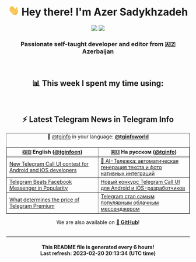 <div align="center">
	<div>
		<h1>
      <img src="./assets/hi.gif" width="30px"> Hey there! I'm Azer Sadykhzadeh
    </h1>
    <img height="18" src="https://komarev.com/ghpvc/?username=sadykhzadeh&label=Views&color=2081c1&style=flat-square" />
		<a href="https://wakatime.com/@Azer"> <img height="18" src="https://wakatime.com/badge/user/f80ae27a-c328-426f-a381-bc84136e2dd6.svg" /> </a>
    <h3>
      Passionate self-taught developer and editor from 🇦🇿 Azerbaijan
    </h3>
  </div>
  <br>

<h2>📊 This week I spent my time using:</h2>

<!--START_SECTION:waka-->
<!--END_SECTION:waka-->

<br>

<h2>⚡️ Latest Telegram News in Telegram Info</h2>
  <table border>
		<tr>
			<th width="50%">🇬🇧 English (<a href="https://t.me/tginfoen">@tginfoen</a>)</th>
			<th>🇷🇺 На русском (<a href="https://t.me/tginfo">@tginfo</a>)</th>
		</tr>
		<caption>🚩 <a href="https://t.me/tginfo">@tginfo</a> in your language: <a href="https://t.me/tginfoworld"><b>@tginfoworld</b></a><caption/>
  <tr><td><a href="https://t.me/tginfoen/1614">New Telegram Call UI contest for Android and iOS developers</a></td>
    <td><a href="https://t.me/tginfo/3602">🤖 AI-Тележка: автоматическая генерация текста и фото нативных интеграций </a></td></tr><tr><td><a href="https://t.me/tginfoen/1613">Telegram Beats Facebook Messenger in Popularity</a></td>
    <td><a href="https://t.me/tginfo/3601">Новый конкурс Telegram Call UI для Android и iOS-разработчиков</a></td></tr><tr><td><a href="https://t.me/tginfoen/1612">What determines the price of Telegram Premium</a></td>
    <td><a href="https://t.me/tginfo/3600">Telegram стал самым популярным облачным мессенджером</a></td></tr>
</table>
We are also available on <a href="https://github.com/tginfo"><b>🐙 GitHub</b></a>!
</div>

<br>
<hr>
<h4 align="center">This README file is generated <b>every 6 hours</b>!</br>Last refresh: <b>2023-02-20 20:13:34 (UTC time)</b></h4>
